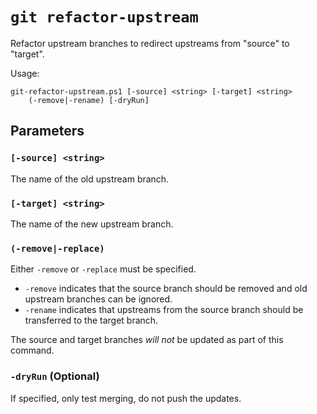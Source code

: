 # `git refactor-upstream`

Refactor upstream branches to redirect upstreams from "source" to "target".

Usage:

    git-refactor-upstream.ps1 [-source] <string> [-target] <string>
        (-remove|-rename) [-dryRun]

## Parameters

### `[-source] <string>`

The name of the old upstream branch.

### `[-target] <string>`

The name of the new upstream branch.

### `(-remove|-replace)`

Either `-remove` or `-replace` must be specified.

* `-remove` indicates that the source branch should be removed and old upstream
  branches can be ignored.
* `-rename` indicates that upstreams from the source branch should be
  transferred to the target branch.

The source and target branches _will not_ be updated as part of this command.

### `-dryRun` (Optional)

If specified, only test merging, do not push the updates.


